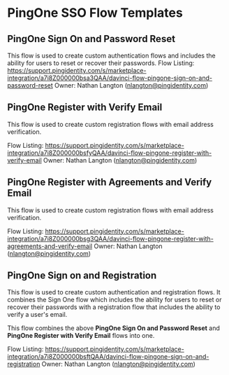 # PingOne SSO Flow Templates

## PingOne Sign On and Password Reset
This flow is used to create custom authentication flows and includes the ability for users to reset or recover their passwords.
Flow Listing: https://support.pingidentity.com/s/marketplace-integration/a7i8Z000000bsa3QAA/davinci-flow-pingone-sign-on-and-password-reset
Owner: Nathan Langton (nlangton@pingidentity.com)

## PingOne Register with Verify Email
This flow is used to create custom registration flows with email address verification.

Flow Listing: https://support.pingidentity.com/s/marketplace-integration/a7i8Z000000bsfyQAA/davinci-flow-pingone-register-with-verify-email
Owner: Nathan Langton (nlangton@pingidentity.com)

## PingOne Register with Agreements and Verify Email
This flow is used to create custom registration flows with email address verification.

Flow Listing: https://support.pingidentity.com/s/marketplace-integration/a7i8Z000000bsg3QAA/davinci-flow-pingone-register-with-agreements-and-verify-email
Owner: Nathan Langton (nlangton@pingidentity.com)

## PingOne Sign on and Registration
This flow is used to create custom authentication and registration flows. It combines the Sign One flow which includes the ability for users to reset or recover their passwords with a registration flow that includes the ability to verify a user's email.

This flow combines the above **PingOne Sign On and Password Reset** and **PingOne Register with Verify Email** flows into one.

Flow Listing: https://support.pingidentity.com/s/marketplace-integration/a7i8Z000000bsftQAA/davinci-flow-pingone-sign-on-and-registration
Owner: Nathan Langton (nlangton@pingidentity.com)

